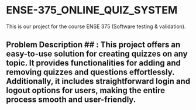 # ENSE-375_ONLINE_QUIZ_SYSTEM 
This is our project for the course ENSE 375 (Software testing &amp; validation).
<br/>
## <b>Problem Description</b> ## : This project offers an easy-to-use solution for creating quizzes on any topic. It provides functionalities for adding and removing quizzes and questions effortlessly. Additionally, it includes straightforward login and logout options for users, making the entire process smooth and user-friendly.
